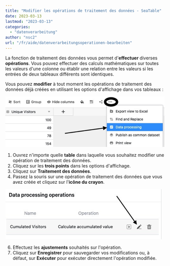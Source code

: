 ```yaml
---
title: "Modifier les opérations de traitement des données - SeaTable"
date: 2023-03-13
lastmod: "2023-03-13"
categories: 
  - "datenverarbeitung"
author: "nsc2"
url: "/fr/aide/datenverarbeitungsoperationen-bearbeiten"
---
```


La fonction de traitement des données vous permet d'**effectuer** diverses **opérations**. Vous pouvez effectuer des calculs mathématiques sur toutes les valeurs d'une colonne ou établir une relation entre les valeurs si les entrées de deux tableaux différents sont identiques.

Vous pouvez **modifier** à tout moment les opérations de traitement des données déjà créées en utilisant les options d'affichage dans vos tableaux :

![Cliquez sur Traitement des données](images/create-an-data-processing-action-1.jpg)

1. Ouvrez n'importe quelle **table** dans laquelle vous souhaitez modifier une opération de traitement des données.
2. Cliquez sur les **trois points** dans les options d'affichage.
3. Cliquez sur **Traitement des données**.
4. Passez la souris sur une opération de traitement des données que vous avez créée et cliquez sur l'**icône du crayon**.

![Traitement des actions de traitement des données créées](images/edit-data-processing-actions.jpg)

6. Effectuez les **ajustements** souhaités sur l'opération.
7. Cliquez sur **Enregistrer** pour sauvegarder vos modifications ou, à défaut, sur **Exécuter** pour exécuter directement l'opération modifiée.
